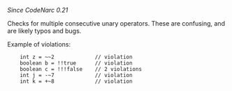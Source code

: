 
*Since CodeNarc 0.21*

Checks for multiple consecutive unary operators. These are confusing, and are likely typos and bugs.

Example of violations:

```
    int z = ~~2             // violation
    boolean b = !!true      // violation
    boolean c = !!!false    // 2 violations
    int j = -~7             // violation
    int k = +~8             // violation
```



